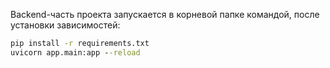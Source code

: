 Backend-часть проекта запускается в корневой папке командой, после установки зависимостей:
```cmd
pip install -r requirements.txt
uvicorn app.main:app --reload
```
